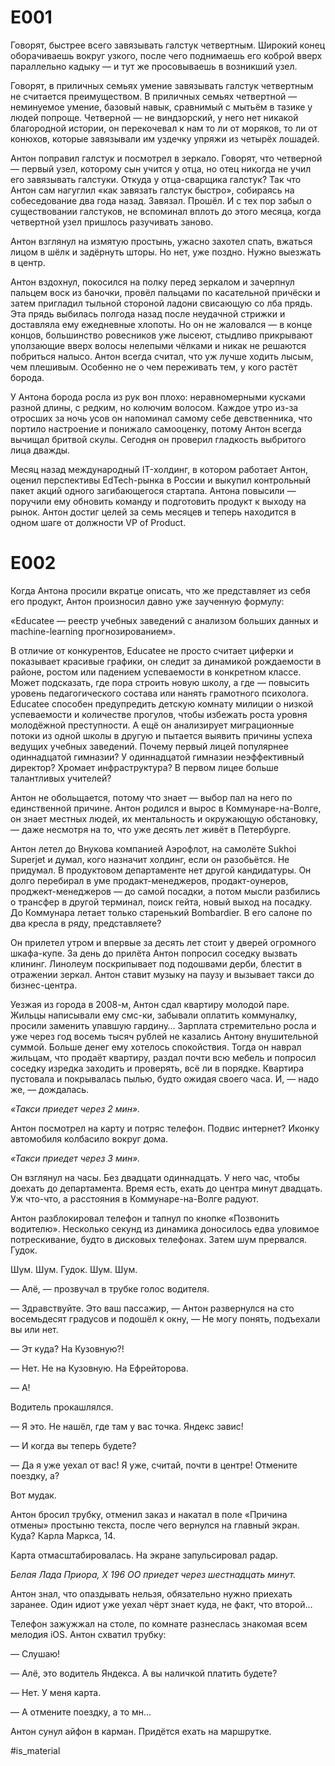 # E001

Говорят, быстрее всего завязывать галстук четвертным. Широкий конец оборачиваешь вокруг узкого, после чего поднимаешь его коброй вверх параллельно кадыку — и тут же просовываешь в возникший узел. 

Говорят, в приличных семьях умение завязывать галстук четвертным не считается преимуществом. В приличных семьях четвертной — неминуемое умение, базовый навык, сравнимый с мытьём в тазике у людей попроще. Четверной — не виндзорский, у него нет никакой благородной истории, он перекочевал к нам то ли от моряков, то ли от конюхов, которые завязывали им уздечку упряжи из четырёх лошадей.

Антон поправил галстук и посмотрел в зеркало. Говорят, что четверной — первый узел, которому сын учится у отца, но отец никогда не учил его завязывать галстуки. Откуда у отца-сварщика галстук? Так что Антон сам нагуглил «как завязать галстук быстро», собираясь на собеседование два года назад. Завязал. Прошёл. И с тех пор забыл о существовании галстуков, не вспоминал вплоть до этого месяца, когда четвертной узел пришлось разучивать заново.

Антон взглянул на измятую простынь, ужасно захотел спать, вжаться лицом в шёлк и задёрнуть шторы. Но нет, уже поздно. Нужно выезжать в центр.

Антон вздохнул, покосился на полку перед зеркалом и зачерпнул пальцем воск из баночки, провёл пальцами по касательной причёски и затем пригладил тыльной стороной ладони свисающую со лба прядь. Эта прядь выбилась полгода назад после неудачной стрижки и доставляла ему ежедневные хлопоты. Но он не жаловался — в конце концов, большинство ровесников уже лысеют, стыдливо прикрывают уползающие вверх волосы нелепыми чёлками и никак не решаются побриться налысо. Антон всегда считал, что уж лучше ходить лысым, чем плешивым. Особенно не о чем переживать тем, у кого растёт борода.

У Антона борода росла из рук вон плохо: неравномерными кусками разной длины, с редким, но колючим волосом. Каждое утро из-за отросших за ночь усов он напоминал самому себе девственника, что портило настроение и понижало самооценку, потому Антон всегда вычищал бритвой скулы. Сегодня он проверил гладкость выбритого лица дважды.

Месяц назад международный IT-холдинг, в котором работает Антон, оценил перспективы EdTech-рынка в России и выкупил контрольный пакет акций одного загибающегося стартапа. Антона повысили — поручили ему обновить команду и подготовить продукт к выходу на рынок. Антон достиг целей за семь месяцев и теперь находится в одном шаге от должности VP of Product.

# E002

Когда Антона просили вкратце описать, что же представляет из себя его продукт, Антон произносил давно уже заученную формулу: 

«Educatee — реестр учебных заведений с анализом больших данных и machine-learning прогнозированием».

В отличие от конкурентов, Educatee не просто считает циферки и показывает красивые графики, он следит за динамикой рождаемости в районе, ростом или падением успеваемости в конкретном классе. Может подсказать, где пора строить новую школу, а где — повысить уровень педагогического состава или нанять грамотного психолога. Educatee способен предупредить детскую комнату милиции о низкой успеваемости и количестве прогулов, чтобы избежать роста уровня молодёжной преступности. А ещё он анализирует миграционные потоки из одной школы в другую и пытается выявить причины успеха ведущих учебных заведений. Почему первый лицей популярнее одиннадцатой гимназии? У одиннадцатой гимназии неэффективный директор? Хромает инфраструктура? В первом лицее больше талантливых учителей?

Антон не обольщается, потому что знает — выбор пал на него по единственной причине. Антон родился и вырос в Коммунаре-на-Волге, он знает местных людей, их ментальность и окружающую обстановку, — даже несмотря на то, что уже десять лет живёт в Петербурге.

Антон летел до Внукова компанией Аэрофлот, на самолёте Sukhoi Superjet и думал, кого назначит холдинг, если он разобьётся. Не придумал. В продуктовом департаменте нет другой кандидатуры. Он долго перебирал в уме продакт-менеджеров, продакт-оунеров, проджект-менеджеров — до самой посадки, а потом мысли разбились о трансфер в другой терминал, поиск гейта, новый выход на посадку. До Коммунара летает только старенький Bombardier. В его салоне по два кресла в ряду, представляете?

Он прилетел утром и впервые за десять лет стоит у дверей огромного шкафа-купе. За день до прилёта Антон попросил соседку вызвать клининг. Линолеум поскрипывает под подошвами дерби, блестит в отражении зеркал. Антон ставит музыку на паузу и вызывает такси до бизнес-центра.

Уезжая из города в 2008-м,  Антон сдал квартиру молодой паре. Жильцы написывали ему смс-ки, забывали оплатить коммуналку, просили заменить упавшую гардину… Зарплата стремительно росла и уже через год восемь тысяч рублей не казались Антону внушительной суммой. Больше денег ему хотелось спокойствия. Тогда он наврал жильцам, что продаёт квартиру, раздал почти всю мебель и попросил соседку изредка заходить и проверять, всё ли в порядке. Квартира пустовала и покрывалась пылью, будто ожидая своего часа. И, — надо же, — дождалась.

_«Такси приедет через 2 мин»._ 

Антон посмотрел на карту и потряс телефон. Подвис интернет? Иконку автомобиля колбасило вокруг дома. 

_«Такси приедет через 3 мин»._

Он взглянул на часы. Без двадцати одиннадцать. У него час, чтобы доехать до департамента. Время есть, ехать до центра минут двадцать. Уж что-что, а расстояния в Коммунаре-на-Волге радуют.

Антон разблокировал телефон и тапнул по кнопке «Позвонить водителю». Несколько секунд из динамика доносилось едва уловимое потрескивание, будто в дисковых телефонах. Затем шум прервался. Гудок. 

Шум. 
Шум. 
Гудок. 
Шум. 
Шум.

— Алё, — прозвучал в трубке голос водителя.

— Здравствуйте. Это ваш пассажир, — Антон развернулся на сто восемьдесят градусов и подошёл к окну, — Не могу понять, подъехали вы или нет.

— Эт куда? На Кузовную?!

— Нет. Не на Кузовную. На Ефрейторова.

— А!

Водитель прокашлялся.

— Я это. Не нашёл, где там у вас точка. Яндекс завис!

— И когда вы теперь будете?

— Да я уже уехал от вас! Я уже, считай, почти в центре! Отмените поездку, а?

Вот мудак.

Антон бросил трубку, отменил заказ и накатал в поле «Причина отмены» простыню текста, после чего вернулся на главный экран. Куда? Карла Маркса, 14. 

Карта отмасштабировалась. На экране запульсировал радар.

_Белая Лада Приора, Х 196 ОО приедет через шестнадцать минут._

Антон знал, что опаздывать нельзя, обязательно нужно приехать заранее. Один идиот уже уехал чёрт знает куда, не факт, что второй…

Телефон зажужжал на столе, по комнате разнеслась знакомая всем мелодия iOS. Антон схватил трубку:

— Слушаю!

— Алё, это водитель Яндекса. А вы наличкой платить будете?

— Нет. У меня карта.

— А отмените поездку, а то мн…

Антон сунул айфон в карман. Придётся ехать на маршрутке. 

#is_material